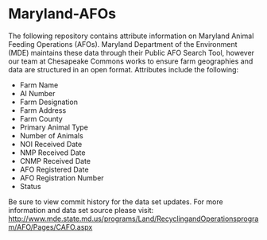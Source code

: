 # Maryland-AFOs
The following repository contains attribute information on Maryland Animal Feeding Operations (AFOs).  Maryland Department of the Environment (MDE) maintains these data through their Public AFO Search Tool, however our team at Chesapeake Commons works to ensure farm geographies and data are structured in an open format.  Attributes include the following:

* Farm Name
* AI Number
* Farm Designation
* Farm Address
* Farm County
* Primary Animal Type
* Number of Animals
* NOI Received Date
* NMP Received Date
* CNMP Received Date
* AFO Registered Date
* AFO Registration Number
* Status

Be sure to view commit history for the data set updates.  For more information and data set source please visit:  http://www.mde.state.md.us/programs/Land/RecyclingandOperationsprogram/AFO/Pages/CAFO.aspx
